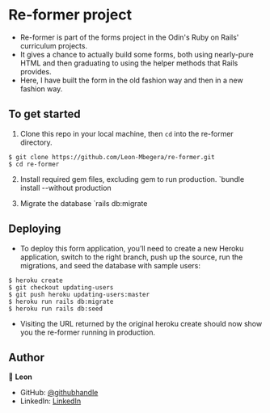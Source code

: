# Re-former project

- Re-former is part of the forms project in the Odin's Ruby on Rails' curriculum projects.
- It gives a chance to actually build some forms, both using nearly-pure HTML and then graduating to using the      helper methods that Rails provides.
- Here, I have built the form in the old fashion way and then in a new fashion way.

## To get started

1. Clone this repo in your local machine, then `cd` into the re-former directory.
```
$ git clone https://github.com/Leon-Mbegera/re-former.git
$ cd re-former
```
2. Install required gem files, excluding gem to run production.
`bundle install --without production

3. Migrate the database
`rails db:migrate

## Deploying
- To deploy this form application, you’ll need to create a new Heroku application, switch to the right branch, push up the source, run the migrations, and seed the database with sample users:

```
$ heroku create
$ git checkout updating-users
$ git push heroku updating-users:master
$ heroku run rails db:migrate
$ heroku run rails db:seed
```

- Visiting the URL returned by the original heroku create should now show you the re-former running in production.

## Author

👤 **Leon**

- GitHub: [@githubhandle](https://github.com/Leon-Mbegera)
- LinkedIn: [LinkedIn](https://www.linkedin.com/in/leon-mbegera-053991174/)
